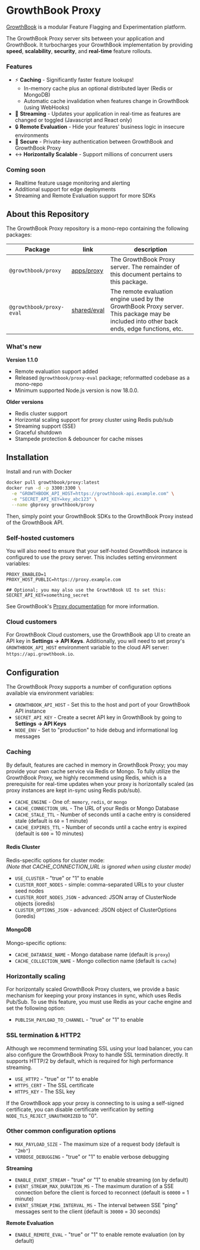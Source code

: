 # GrowthBook Proxy

[GrowthBook](https://www.growthbook.io) is a modular Feature Flagging and Experimentation platform.

The GrowthBook Proxy server sits between your application and GrowthBook. It turbocharges your GrowthBook implementation by providing **speed**, **scalability**, **security**, and **real-time** feature rollouts.

### Features

- :zap: **Caching** - Significantly faster feature lookups!
  - In-memory cache plus an optional distributed layer (Redis or MongoDB)
  - Automatic cache invalidation when features change in GrowthBook (using WebHooks)
- :satellite: **Streaming** - Updates your application in real-time as features are changed or toggled (Javascript and React only)
- :lock: **Remote Evaluation** - Hide your features' business logic in insecure environments
- :key: **Secure** - Private-key authentication between GrowthBook and GrowthBook Proxy
- :left_right_arrow: **Horizontally Scalable** - Support millions of concurrent users

### Coming soon

- Realtime feature usage monitoring and alerting
- Additional support for edge deployments
- Streaming and Remote Evaluation support for more SDKs

## About this Repository ###

The GrowthBook Proxy repository is a mono-repo containing the following packages:

| Package                  | link                                | description                                                                                                                               |
|--------------------------|-------------------------------------|-------------------------------------------------------------------------------------------------------------------------------------------|
| `@growthbook/proxy`      | [apps/proxy](packages/apps/proxy)   | The GrowthBook Proxy server. The remainder of this document pertains to this package.                                                     |
| `@growthbook/proxy-eval` | [shared/eval](packages/shared/eval) | The remote evaluation engine used by the GrowthBook Proxy server. This package may be included into other back ends, edge functions, etc. |

### What's new

**Version 1.1.0**
- Remote evaluation support added
- Released `@growthbook/proxy-eval` package; reformatted codebase as a mono-repo
- Minimum supported Node.js version is now 18.0.0.

**Older versions**
- Redis cluster support
- Horizontal scaling support for proxy cluster using Redis pub/sub
- Streaming support (SSE)
- Graceful shutdown
- Stampede protection & debouncer for cache misses


## Installation

Install and run with Docker

```bash
docker pull growthbook/proxy:latest
docker run -d -p 3300:3300 \
  -e "GROWTHBOOK_API_HOST=https://growthbook-api.example.com" \
  -e "SECRET_API_KEY=key_abc123" \
  --name gbproxy growthbook/proxy
```

Then, simply point your GrowthBook SDKs to the GrowthBook Proxy instead of the GrowthBook API.

### Self-hosted customers

You will also need to ensure that your self-hosted GrowthBook instance is configured to use the proxy server. This includes setting environment variables:

```
PROXY_ENABLED=1
PROXY_HOST_PUBLIC=https://proxy.example.com

## Optional; you may also use the GrowthBook UI to set this:
SECRET_API_KEY=something_secret
```

See GrowthBook's [Proxy documentation](https://docs.growthbook.io/self-host/proxy#standalone) for more information.

### Cloud customers

For GrowthBook Cloud customers, use the GrowthBook app UI to create an API key in **Settings -> API Keys**. Additionally, you will need to set proxy's `GROWTHBOOK_API_HOST` environment variable to the cloud API server: `https://api.growthbook.io`.

## Configuration

The GrowthBook Proxy supports a number of configuration options available via environment variables:

- `GROWTHBOOK_API_HOST` - Set this to the host and port of your GrowthBook API instance
- `SECRET_API_KEY` - Create a secret API key in GrowthBook by going to **Settings -> API Keys**
- `NODE_ENV` - Set to "production" to hide debug and informational log messages

### Caching

By default, features are cached in memory in GrowthBook Proxy; you may provide your own cache service via Redis or Mongo. To fully utilize the GrowthBook Proxy, we highly recommend using Redis, which is a prerequisite for real-time updates when your proxy is horizontally scaled (as proxy instances are kept in-sync using Redis pub/sub).

- `CACHE_ENGINE` - One of: `memory`, `redis`, or `mongo`
- `CACHE_CONNECTION_URL` - The URL of your Redis or Mongo Database
- `CACHE_STALE_TTL` - Number of seconds until a cache entry is considered stale (default is `60` = 1 minute)
- `CACHE_EXPIRES_TTL` - Number of seconds until a cache entry is expired (default is `600` = 10 minutes)

#### Redis Cluster

Redis-specific options for cluster mode:<br />
_(Note that CACHE_CONNECTION_URL is ignored when using cluster mode)_

- `USE_CLUSTER` - "true" or "1" to enable
- `CLUSTER_ROOT_NODES` - simple: comma-separated URLs to your cluster seed nodes
- `CLUSTER_ROOT_NODES_JSON` - advanced: JSON array of ClusterNode objects (ioredis)
- `CLUSTER_OPTIONS_JSON` - advanced: JSON object of ClusterOptions (ioredis)

#### MongoDB

Mongo-specific options:

- `CACHE_DATABASE_NAME` - Mongo database name (default is `proxy`)
- `CACHE_COLLECTION_NAME` - Mongo collection name (default is `cache`)

### Horizontally scaling

For horizontally scaled GrowthBook Proxy clusters, we provide a basic mechanism for keeping your proxy instances in sync, which uses Redis Pub/Sub. To use this feature, you must use Redis as your cache engine and set the following option:

- `PUBLISH_PAYLOAD_TO_CHANNEL` - "true" or "1" to enable

### SSL termination & HTTP2

Although we recommend terminating SSL using your load balancer, you can also configure the GrowthBook Proxy to handle SSL termination directly. It supports HTTP/2 by default, which is required for high performance streaming.

- `USE_HTTP2` - "true" or "1" to enable
- `HTTPS_CERT` - The SSL certificate
- `HTTPS_KEY` - The SSL key

If the GrowthBook app your proxy is connecting to is using a self-signed certificate, you can disable certificate verification by setting `NODE_TLS_REJECT_UNAUTHORIZED` to "0".

### Other common configuration options

- `MAX_PAYLOAD_SIZE` - The maximum size of a request body (default is `"2mb"`)
- `VERBOSE_DEBUGGING` - "true" or "1" to enable verbose debugging

**Streaming**
- `ENABLE_EVENT_STREAM` - "true" or "1" to enable streaming (on by default)
- `EVENT_STREAM_MAX_DURATION_MS` - The maximum duration of a SSE connection before the client is forced to reconnect (default is `60000` = 1 minute)
- `EVENT_STREAM_PING_INTERVAL_MS` - The interval between SSE "ping" messages sent to the client (default is `30000` = 30 seconds)

**Remote Evaluation**
- `ENABLE_REMOTE_EVAL` - "true" or "1" to enable remote evaluation (on by default)
